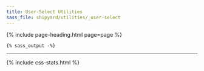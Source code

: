 ```yaml
---
title: User-Select Utilities
sass_file: shipyard/utilities/_user-select
---
```


{% include page-heading.html page=page %}

```css
{% sass_output -%}
```

---

{% include css-stats.html %}
